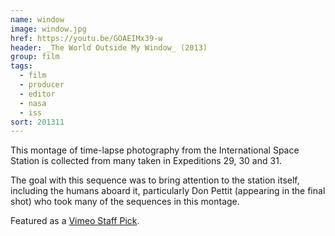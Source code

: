 ```yaml
---
name: window
image: window.jpg
href: https://youtu.be/GOAEIMx39-w
header: _The World Outside My Window_ (2013)
group: film
tags:
  - film
  - producer
  - editor
  - nasa
  - iss
sort: 201311
---
```

This montage of time-lapse photography from the International Space Station is collected from many taken in Expeditions 29, 30 and 31.

The goal with this sequence was to bring attention to the station itself, including the humans aboard it, particularly Don Pettit (appearing in the final shot) who took many of the sequences in this montage.

Featured as a [Vimeo Staff Pick](https://vimeo.com/channels/staffpicks/80588358).

